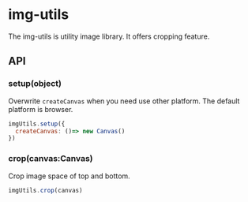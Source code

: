 img-utils
=================

The img-utils is utility image library. It offers cropping feature.

## API

### setup(object)

Overwrite `createCanvas` when you need use other platform. The default platform is browser.

```js
imgUtils.setup({
  createCanvas: ()=> new Canvas()
})
```

### crop(canvas:Canvas)

Crop image space of top and bottom.

```js
imgUtils.crop(canvas)
```

